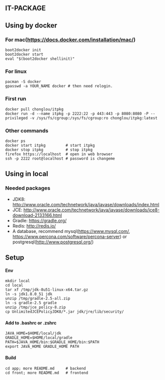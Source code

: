 IT-PACKAGE
--------------------------------

## Using by docker

### For mac(https://docs.docker.com/installation/mac/)
    boot2docker init
    boot2docker start
    eval "$(boot2docker shellinit)"
### For linux
    pacman -S docker
    gpasswd -a YOUR_NAME docker # then need relogin.


### First run
    docker pull chonglou/itpkg
    docker run -d --name itpkg -p 2222:22 -p 443:443 -p 8080:8080 -P --privileged -v /sys/fs/cgroup:/sys/fs/cgroup:ro chonglou/itpkg:latest

### Other commands
    docker ps
    docker start itpkg         # start itpkg 
    docker stop itpkg          # stop itpkg
    firefox https://localhost  # open in web browser
    ssh -p 2222 root@localhost # password is changeme

## Using in local

### Needed packages

 * JDK8: http://www.oracle.com/technetwork/java/javase/downloads/index.html
 * JCE: http://www.oracle.com/technetwork/java/javase/downloads/jce8-download-2133166.html
 * Gradle: https://gradle.org/
 * Redis: http://redis.io/
 * A database, recommend mysql(https://www.mysql.com/, https://www.percona.com/software/percona-server) or postgresql(http://www.postgresql.org/)
## Setup
#### Env
    mkdir local
    cd local
    tar xf /tmp/jdk-8u51-linux-x64.tar.gz
    ln -s jdk1.8.0_51 jdk
    unzip /tmp/gradle-2.5-all.zip
    ln -s gradle-2.5 gradle
    unzip /tmp/jce_policy-8.zip
    cp UnlimitedJCEPolicyJDK8/*.jar jdk/jre/lib/security/
    

#### Add to .bashrc or .zshrc
    JAVA_HOME=$HOME/local/jdk
    GRADLE_HOME=$HOME/local/gradle
    PATH=$JAVA_HOME/bin:$GRADLE_HOME/bin:$PATH
    export JAVA_HOME GRADLE_HOME PATH

#### Build
    cd app; more README.md     # backend
    cd front; more README.md   # frontend

